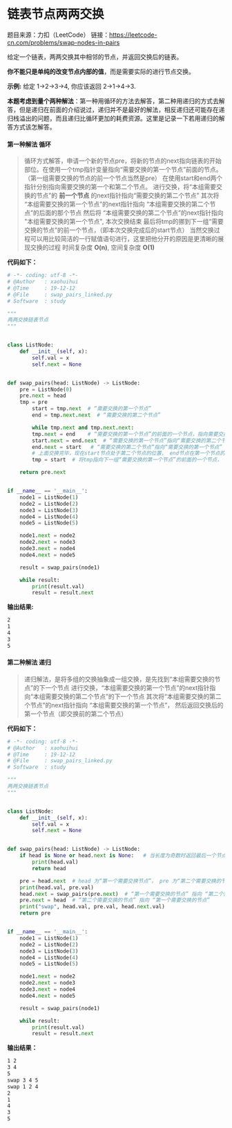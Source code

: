 # 链表节点两两交换
题目来源：力扣（LeetCode）
链接：https://leetcode-cn.com/problems/swap-nodes-in-pairs

给定一个链表，两两交换其中相邻的节点，并返回交换后的链表。

**你不能只是单纯的改变节点内部的值**，而是需要实际的进行节点交换。

__示例:__
给定 1->2->3->4, 你应该返回 2->1->4->3.

__本题考虑到量个两种解法__：第一种用循环的方法去解答，第二种用递归的方式去解答，但是递归在前面的介绍说过，递归并不是最好的解法，相反递归还可能存在递归栈溢出的问题，而且递归比循环更加的耗费资源。这里是记录一下若用递归的解答方式该怎解答。

#### 第一种解法 循环
> 循环方式解答，申请一个新的节点pre，将新的节点的next指向链表的开始部位。在使用一个tmp指针变量指向“需要交换的第一个节点”前面的节点。（第一组需要交换的节点的前一个节点当然是pre）
>  在使用start和end两个指针分别指向需要交换的第一个和第二个节点。
> 进行交换，将“本组需要交换的节点”的 **前一个节点** 的next指针指向“需要交换的第二个节点”
> 其次将 “本组需要交换的第一个节点”的next指针指向 “本组需要交换的第二个节点”的后面的那个节点
>  然后将 “本组需要交换的第二个节点”的next指针指向 "本组需要交换的第一个节点", 本次交换结束
>  最后将tmp的挪到下一组“需要交换的节点”的前一个节点，（即本次交换完成后的start节点）
> 当然交换过程可以用比较简洁的一行赋值语句进行，这里把他分开的原因是更清晰的展现交换的过程
> 时间复杂度 **O(n)**, 空间复杂度 **O(1)**

**代码如下：**
```python
# -*- coding: utf-8 -*-
# @Author   : xaohuihui
# @Time     : 19-12-12
# @File     : swap_pairs_linked.py
# Software  : study

"""
两两交换链表节点
"""


class ListNode:
    def __init__(self, x):
        self.val = x
        self.next = None


def swap_pairs(head: ListNode) -> ListNode:
    pre = ListNode(0)
    pre.next = head
    tmp = pre
        start = tmp.next  # “需要交换的第一个节点”
        end = tmp.next.next  # “需要交换的第二个节点”

        while tmp.next and tmp.next.next:
        tmp.next = end    # “需要交换的第一个节点”的前面的一个节点，指向需要交换的第二个节点
        start.next = end.next  # “需要交换的第一个节点”指向“需要交换的第二个节点”的后面的节点
        end.next = start   # “需要交换的第二个节点”指向“需要交换的第一个节点”
        # 上面交换完毕，现在start节点处于第二个节点的位置， end节点在第一个节点的位置
        tmp = start  # 将tmp指向下一组“需要交换的第一个节点”的前面的一个节点， 即本次交换完成的第二个节点的位置

    return pre.next


if __name__ == '__main__':
    node1 = ListNode(1)
    node2 = ListNode(2)
    node3 = ListNode(3)
    node4 = ListNode(4)
    node5 = ListNode(5)

    node1.next = node2
    node2.next = node3
    node3.next = node4
    node4.next = node5

    result = swap_pairs(node1)

    while result:
        print(result.val)
        result = result.next

```
__输出结果:__
```bash
2
1
4
3
5
```

#### 第二种解法  递归
> 递归解法，是将多组的交换抽象成一组交换，是先找到“本组需要交换的节点”的下一个节点
> 进行交换，“本组需要交换的第一个节点”的next指针指向“本组需要交换的第二个节点”的下一个节点
>  其次将“本组需要交换的第二个节点”的next指针指向 “本组需要交换的第一个节点”， 然后返回交换后的第一个节点（即交换前的第二个节点）

**代码如下：**
```python
# -*- coding: utf-8 -*-
# @Author   : xaohuihui
# @Time     : 19-12-12
# @File     : swap_pairs_linked.py
# Software  : study

"""
两两交换链表节点
"""


class ListNode:
    def __init__(self, x):
        self.val = x
        self.next = None


def swap_pairs(head: ListNode) -> ListNode:
    if head is None or head.next is None:   # 当长度为奇数时返回最后一个节点，当长度为偶数的时候返回None
        print(head.val)
        return head

    pre = head.next  # head 为“第一个需要交换节点”， pre 为“第二个需要交换的节点”
    print(head.val, pre.val)
    head.next = swap_pairs(pre.next)  # “第一个需要交换的节点” 指向 “第二个需要交换的节点”的后面的节点
    pre.next = head  # “第二个需要交换的节点” 指向 “第一个需要交换的节点”
    print("swap", head.val, pre.val, head.next.val)
    return pre


if __name__ == '__main__':
    node1 = ListNode(1)
    node2 = ListNode(2)
    node3 = ListNode(3)
    node4 = ListNode(4)
    node5 = ListNode(5)

    node1.next = node2
    node2.next = node3
    node3.next = node4
    node4.next = node5

    result = swap_pairs(node1)

    while result:
        print(result.val)
        result = result.next
```

__输出结果：__
```bash
1 2
3 4
5
swap 3 4 5
swap 1 2 4
2
1
4
3
5
```
